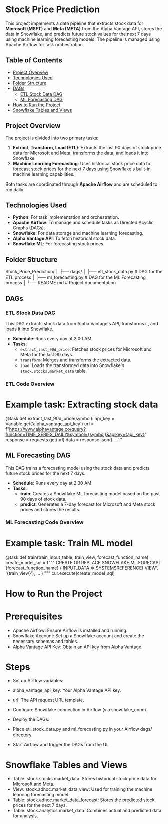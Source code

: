 # Stock Price Prediction 

This project implements a data pipeline that extracts stock data for **Microsoft (MSFT)** and **Meta (META)** from the Alpha Vantage API, stores the data in Snowflake, and predicts future stock values for the next 7 days using machine learning forecasting models. The pipeline is managed using Apache Airflow for task orchestration.

## Table of Contents
- [Project Overview](#project-overview)
- [Technologies Used](#technologies-used)
- [Folder Structure](#folder-structure)
- [DAGs](#dags)
  - [ETL Stock Data DAG](#etl-stock-data-dag)
  - [ML Forecasting DAG](#ml-forecasting-dag)
- [How to Run the Project](#how-to-run-the-project)
- [Snowflake Tables and Views](#snowflake-tables-and-views)

## Project Overview

The project is divided into two primary tasks:
1. **Extract, Transform, Load (ETL)**: Extracts the last 90 days of stock price data for Microsoft and Meta, transforms the data, and loads it into Snowflake.
2. **Machine Learning Forecasting**: Uses historical stock price data to forecast stock prices for the next 7 days using Snowflake's built-in machine learning capabilities.

Both tasks are coordinated through **Apache Airflow** and are scheduled to run daily.

## Technologies Used
- **Python**: For task implementation and orchestration.
- **Apache Airflow**: To manage and schedule tasks as Directed Acyclic Graphs (DAGs).
- **Snowflake**: For data storage and machine learning forecasting.
- **Alpha Vantage API**: To fetch historical stock data.
- **Snowflake ML**: For forecasting stock prices.

## Folder Structure
Stock_Price_Prediction/ │ ├── dags/ │ ├── etl_stock_data.py # DAG for the ETL process │ ├── ml_forecasting.py # DAG for the ML Forecasting process │ └── README.md # Project documentation

## DAGs

### ETL Stock Data DAG
This DAG extracts stock data from Alpha Vantage's API, transforms it, and loads it into Snowflake.

- **Schedule**: Runs every day at 2:00 AM.
- **Tasks**:
  - `extract_last_90d_price`: Fetches stock prices for Microsoft and Meta for the last 90 days.
  - `transform`: Merges and transforms the extracted data.
  - `load`: Loads the transformed data into Snowflake's `stock.stocks.market_data` table.

### ETL Code Overview

# Example task: Extracting stock data
@task
def extract_last_90d_price(symbol):
    api_key = Variable.get('alpha_vantage_api_key')
    url = f"https://www.alphavantage.co/query?function=TIME_SERIES_DAILY&symbol={symbol}&apikey={api_key}"
    response = requests.get(url)
    data = response.json()
    ....'''

## ML Forecasting DAG

This DAG trains a forecasting model using the stock data and predicts future stock prices for the next 7 days.

- **Schedule**: Runs every day at 2:30 AM.
- **Tasks**:
  - **train**: Creates a Snowflake ML forecasting model based on the past 90 days of stock data.
  - **predict**: Generates a 7-day forecast for Microsoft and Meta stock prices and stores the results.

### ML Forecasting Code Overview

# Example task: Train ML model
@task
def train(train_input_table, train_view, forecast_function_name):
    create_model_sql = f"""
    CREATE OR REPLACE SNOWFLAKE.ML.FORECAST {forecast_function_name} (
        INPUT_DATA => SYSTEM$REFERENCE('VIEW', '{train_view}'),
        ...
    )
    """
    cur.execute(create_model_sql)

# How to Run the Project

# Prerequisites
- Apache Airflow: Ensure Airflow is installed and running.
- Snowflake Account: Set up a Snowflake account and create the necessary schemas and tables.
- Alpha Vantage API Key: Obtain an API key from Alpha Vantage.
  
# Steps
- Set up Airflow variables:
- alpha_vantage_api_key: Your Alpha Vantage API key.
- url: The API request URL template.
- Configure Snowflake connection in Airflow (via snowflake_conn).

- Deploy the DAGs:
- Place etl_stock_data.py and ml_forecasting.py in your Airflow dags/ directory.
- Start Airflow and trigger the DAGs from the UI.

# Snowflake Tables and Views

- Table: stock.stocks.market_data: Stores historical stock price data for Microsoft and Meta.
- View: stock.adhoc.market_data_view: Used for training the machine learning forecasting model.
- Table: stock.adhoc.market_data_forecast: Stores the predicted stock prices for the next 7 days.
- Table: stock.analytics.market_data: Combines actual and predicted data for analysis.





